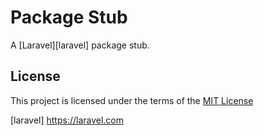 Package Stub
============
A [Laravel][laravel] package stub.

License
-------
This project is licensed under the terms of the [MIT License](/LICENSE)

[laravel] https://laravel.com